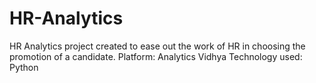 # HR-Analytics
HR Analytics project created to ease out the work of HR in choosing the promotion of  a candidate.  Platform: Analytics Vidhya Technology used: Python
